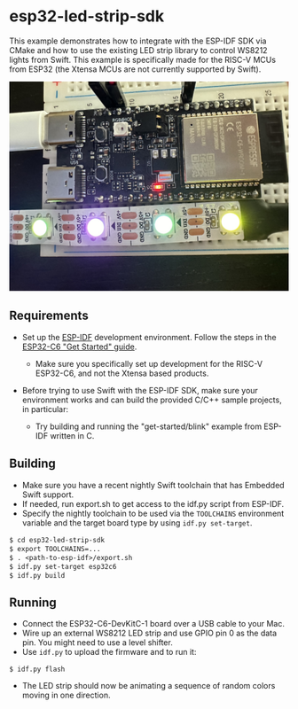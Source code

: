 # esp32-led-strip-sdk

This example demonstrates how to integrate with the ESP-IDF SDK via CMake and how to use the existing LED strip library to control WS8212 lights from Swift. This example is specifically made for the RISC-V MCUs from ESP32 (the Xtensa MCUs are not currently supported by Swift).

<img src="https://raw.githubusercontent.com/kubamracek/swift-evolution/branch/assets/esp32-led-strip-sdk.jpg">

## Requirements

- Set up the [ESP-IDF](https://docs.espressif.com/projects/esp-idf/en/stable/esp32/) development environment. Follow the steps in the [ESP32-C6 "Get Started" guide](https://docs.espressif.com/projects/esp-idf/en/v5.2/esp32c6/get-started/index.html).
  - Make sure you specifically set up development for the RISC-V ESP32-C6, and not the Xtensa based products.
  
- Before trying to use Swift with the ESP-IDF SDK, make sure your environment works and can build the provided C/C++ sample projects, in particular:
  - Try building and running the "get-started/blink" example from ESP-IDF written in C.

## Building

- Make sure you have a recent nightly Swift toolchain that has Embedded Swift support.
- If needed, run export.sh to get access to the idf.py script from ESP-IDF.
- Specify the nightly toolchain to be used via the `TOOLCHAINS` environment variable and the target board type by using `idf.py set-target`.
``` console
$ cd esp32-led-strip-sdk
$ export TOOLCHAINS=...
$ . <path-to-esp-idf>/export.sh
$ idf.py set-target esp32c6
$ idf.py build
```

## Running

- Connect the ESP32-C6-DevKitC-1 board over a USB cable to your Mac.
- Wire up an external WS8212 LED strip and use GPIO pin 0 as the data pin. You might need to use a level shifter.
- Use `idf.py` to upload the firmware and to run it:

```console
$ idf.py flash
```

- The LED strip should now be animating a sequence of random colors moving in one direction.
